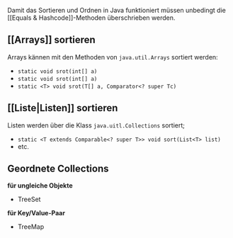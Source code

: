 Damit das Sortieren und Ordnen in Java funktioniert müssen unbedingt die [[Equals & Hashcode]]-Methoden überschrieben werden.

## [[Arrays]] sortieren
Arrays kännen mit den Methoden von `java.util.Arrays` sortiert werden:
 - `static void srot(int[] a)`
 - `static void srot(int[] a)`
 - `static <T> void srot(T[] a, Comparator<? super Tc)`

## [[Liste|Listen]] sortieren
Listen werden über die Klass `java.uitl.Collections` sortiert;
- `static <T extends Comparable<? super T>> void sort(List<T> list)`
- etc.

## Geordnete Collections
**für ungleiche Objekte**
- TreeSet

**für Key/Value-Paar**
- TreeMap